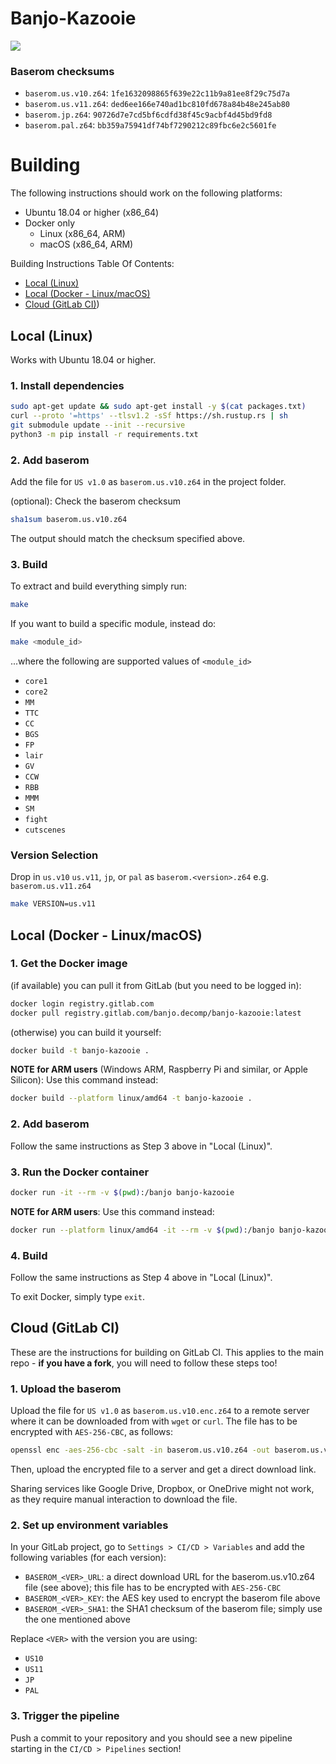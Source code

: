 # Banjo-Kazooie
<img src="./progress/progress_total.svg">

### Baserom checksums

- `baserom.us.v10.z64`: `1fe1632098865f639e22c11b9a81ee8f29c75d7a`
- `baserom.us.v11.z64`: `ded6ee166e740ad1bc810fd678a84b48e245ab80`
- `baserom.jp.z64`:     `90726d7e7cd5bf6cdfd38f45c9acbf4d45bd9fd8`
- `baserom.pal.z64`:    `bb359a75941df74bf7290212c89fbc6e2c5601fe`

# Building

The following instructions should work on the following platforms:
- Ubuntu 18.04 or higher (x86_64)
- Docker only
    - Linux (x86_64, ARM)
    - macOS (x86_64, ARM)

Building Instructions Table Of Contents:
- [Local (Linux)](#local-linux)
- [Local (Docker - Linux/macOS)](#local-docker---linuxmacos)
- [Cloud (GitLab CI)](#cloud-gitlab-ci))

## Local (Linux)

Works with Ubuntu 18.04 or higher.

### 1. Install dependencies

```sh
sudo apt-get update && sudo apt-get install -y $(cat packages.txt)
curl --proto '=https' --tlsv1.2 -sSf https://sh.rustup.rs | sh
git submodule update --init --recursive
python3 -m pip install -r requirements.txt
```

### 2. Add baserom

Add the file for `US v1.0` as `baserom.us.v10.z64` in the project folder.

(optional): Check the baserom checksum

```sh
sha1sum baserom.us.v10.z64
```

The output should match the checksum specified above.

### 3. Build

To extract and build everything simply run:

```sh
make
```

If you want to build a specific module, instead do:

```sh
make <module_id>
```

...where the following are supported values of `<module_id>`
- `core1`
- `core2`
- `MM`
- `TTC`
- `CC`
- `BGS`
- `FP`
- `lair`
- `GV`
- `CCW`
- `RBB`
- `MMM`
- `SM`
- `fight`
- `cutscenes`

### Version Selection

Drop in `us.v10` `us.v11`, `jp`, or `pal` as `baserom.<version>.z64` e.g. `baserom.us.v11.z64`

```sh
make VERSION=us.v11
```


## Local (Docker - Linux/macOS)

### 1. Get the Docker image

(if available) you can pull it from GitLab (but you need to be logged in):

```sh
docker login registry.gitlab.com
docker pull registry.gitlab.com/banjo.decomp/banjo-kazooie:latest
```

(otherwise) you can build it yourself:

```sh
docker build -t banjo-kazooie .
```

**NOTE for ARM users** (Windows ARM, Raspberry Pi and similar, or Apple Silicon): Use this command instead:

```sh
docker build --platform linux/amd64 -t banjo-kazooie .
```

### 2. Add baserom

Follow the same instructions as Step 3 above in "Local (Linux)".

### 3. Run the Docker container

```sh
docker run -it --rm -v $(pwd):/banjo banjo-kazooie 
```

**NOTE for ARM users**: Use this command instead:

```sh
docker run --platform linux/amd64 -it --rm -v $(pwd):/banjo banjo-kazooie 
```

### 4. Build

Follow the same instructions as Step 4 above in "Local (Linux)".

To exit Docker, simply type `exit`.

## Cloud (GitLab CI)

These are the instructions for building on GitLab CI.
This applies to the main repo - **if you have a fork**, you will need to follow these steps too!

### 1. Upload the baserom

Upload the file for `US v1.0` as `baserom.us.v10.enc.z64` to a remote server where it can be downloaded from with `wget` or `curl`. The file has to be encrypted with `AES-256-CBC`, as follows:

```sh
openssl enc -aes-256-cbc -salt -in baserom.us.v10.z64 -out baserom.us.v10.enc.z64
```

Then, upload the encrypted file to a server and get a direct download link.

Sharing services like Google Drive, Dropbox, or OneDrive might not work, as they require manual interaction to download the file.

### 2. Set up environment variables

In your GitLab project, go to `Settings > CI/CD > Variables` and add the following variables (for each version):

- `BASEROM_<VER>_URL`: a direct download URL for the baserom.us.v10.z64 file (see above); this file has to be encrypted with `AES-256-CBC`
- `BASEROM_<VER>_KEY`: the AES key used to encrypt the baserom file above
- `BASEROM_<VER>_SHA1`: the SHA1 checksum of the baserom file; simply use the one mentioned above

Replace `<VER>` with the version you are using:
- `US10`
- `US11`
- `JP`
- `PAL`

### 3. Trigger the pipeline

Push a commit to your repository and you should see a new pipeline starting in the `CI/CD > Pipelines` section! 
